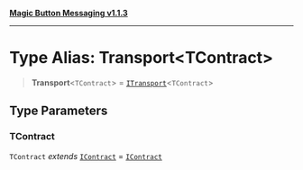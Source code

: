 [**Magic Button Messaging v1.1.3**](../README.md)

***

# Type Alias: Transport\<TContract\>

> **Transport**\<`TContract`\> = [`ITransport`](../interfaces/ITransport.md)\<`TContract`\>

## Type Parameters

### TContract

`TContract` *extends* [`IContract`](../interfaces/IContract.md) = [`IContract`](../interfaces/IContract.md)
